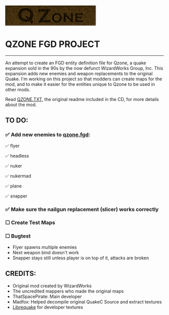 ![alt text](media/qzone.png)

# QZONE FGD PROJECT
---

An attempt to create an FGD entity definition file for Qzone, a quake expansion sold in the 90s by the now defunct WizardWorks Group, Inc. This expansion adds new enemies and weapon replacements to the original Quake. I'm working on this project so that modders can create maps for the mod, and to make it easier for the entities unique to Qzone to be used in other mods.

Read [QZONE.TXT](QZONE.TXT), the original readme included in the CD, for more details about the mod.

## TO DO:
### ✅ Add new enemies to [qzone.fgd](qzone.fgd):
✅ flyer

✅ headless

✅ nuker

✅ nukermad

✅ plane

✅ snapper


### ✅ Make sure the nailgun replacement (slicer) works correctly
### ☐ Create Test Maps
### ☐ Bugtest
- Flyer spawns multiple enemies
- Next weapon bind doesn't work
- Snapper stays still unless player is on top of it, attacks are broken

## CREDITS:
- Original mod created by WizardWorks
- The uncredited mappers who made the original maps
- ThatSpacePirate: Main developer
- Madfox: Helped decompile original QuakeC Source and extract textures
- [Librequake](https://github.com/lavenderdotpet/LibreQuake) for developer textures